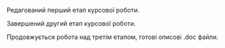
Редагований перший етап курсової роботи.

Завершений другий етап курсової роботи.

Продовжується робота над третім етапом, готові описові .doc файли.
